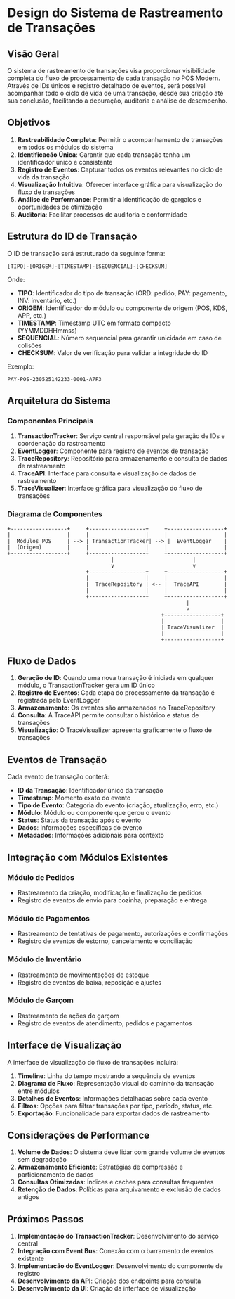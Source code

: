 # Design do Sistema de Rastreamento de Transações

## Visão Geral

O sistema de rastreamento de transações visa proporcionar visibilidade completa do fluxo de processamento de cada transação no POS Modern. Através de IDs únicos e registro detalhado de eventos, será possível acompanhar todo o ciclo de vida de uma transação, desde sua criação até sua conclusão, facilitando a depuração, auditoria e análise de desempenho.

## Objetivos

1. **Rastreabilidade Completa**: Permitir o acompanhamento de transações em todos os módulos do sistema
2. **Identificação Única**: Garantir que cada transação tenha um identificador único e consistente
3. **Registro de Eventos**: Capturar todos os eventos relevantes no ciclo de vida da transação
4. **Visualização Intuitiva**: Oferecer interface gráfica para visualização do fluxo de transações
5. **Análise de Performance**: Permitir a identificação de gargalos e oportunidades de otimização
6. **Auditoria**: Facilitar processos de auditoria e conformidade

## Estrutura do ID de Transação

O ID de transação será estruturado da seguinte forma:

```
[TIPO]-[ORIGEM]-[TIMESTAMP]-[SEQUENCIAL]-[CHECKSUM]
```

Onde:
- **TIPO**: Identificador do tipo de transação (ORD: pedido, PAY: pagamento, INV: inventário, etc.)
- **ORIGEM**: Identificador do módulo ou componente de origem (POS, KDS, APP, etc.)
- **TIMESTAMP**: Timestamp UTC em formato compacto (YYMMDDHHmmss)
- **SEQUENCIAL**: Número sequencial para garantir unicidade em caso de colisões
- **CHECKSUM**: Valor de verificação para validar a integridade do ID

Exemplo:
```
PAY-POS-230525142233-0001-A7F3
```

## Arquitetura do Sistema

### Componentes Principais

1. **TransactionTracker**: Serviço central responsável pela geração de IDs e coordenação do rastreamento
2. **EventLogger**: Componente para registro de eventos de transação
3. **TraceRepository**: Repositório para armazenamento e consulta de dados de rastreamento
4. **TraceAPI**: Interface para consulta e visualização de dados de rastreamento
5. **TraceVisualizer**: Interface gráfica para visualização do fluxo de transações

### Diagrama de Componentes

```
+------------------+     +------------------+     +------------------+
|                  |     |                  |     |                  |
|  Módulos POS     | --> | TransactionTracker| --> |  EventLogger    |
|  (Origem)        |     |                  |     |                  |
+------------------+     +------------------+     +------------------+
                                 |                         |
                                 v                         v
                         +------------------+     +------------------+
                         |                  |     |                  |
                         |  TraceRepository | <-- |  TraceAPI        |
                         |                  |     |                  |
                         +------------------+     +------------------+
                                                         |
                                                         v
                                                 +------------------+
                                                 |                  |
                                                 | TraceVisualizer  |
                                                 |                  |
                                                 +------------------+
```

## Fluxo de Dados

1. **Geração de ID**: Quando uma nova transação é iniciada em qualquer módulo, o TransactionTracker gera um ID único
2. **Registro de Eventos**: Cada etapa do processamento da transação é registrada pelo EventLogger
3. **Armazenamento**: Os eventos são armazenados no TraceRepository
4. **Consulta**: A TraceAPI permite consultar o histórico e status de transações
5. **Visualização**: O TraceVisualizer apresenta graficamente o fluxo de transações

## Eventos de Transação

Cada evento de transação conterá:

- **ID da Transação**: Identificador único da transação
- **Timestamp**: Momento exato do evento
- **Tipo de Evento**: Categoria do evento (criação, atualização, erro, etc.)
- **Módulo**: Módulo ou componente que gerou o evento
- **Status**: Status da transação após o evento
- **Dados**: Informações específicas do evento
- **Metadados**: Informações adicionais para contexto

## Integração com Módulos Existentes

### Módulo de Pedidos
- Rastreamento da criação, modificação e finalização de pedidos
- Registro de eventos de envio para cozinha, preparação e entrega

### Módulo de Pagamentos
- Rastreamento de tentativas de pagamento, autorizações e confirmações
- Registro de eventos de estorno, cancelamento e conciliação

### Módulo de Inventário
- Rastreamento de movimentações de estoque
- Registro de eventos de baixa, reposição e ajustes

### Módulo de Garçom
- Rastreamento de ações do garçom
- Registro de eventos de atendimento, pedidos e pagamentos

## Interface de Visualização

A interface de visualização do fluxo de transações incluirá:

1. **Timeline**: Linha do tempo mostrando a sequência de eventos
2. **Diagrama de Fluxo**: Representação visual do caminho da transação entre módulos
3. **Detalhes de Eventos**: Informações detalhadas sobre cada evento
4. **Filtros**: Opções para filtrar transações por tipo, período, status, etc.
5. **Exportação**: Funcionalidade para exportar dados de rastreamento

## Considerações de Performance

1. **Volume de Dados**: O sistema deve lidar com grande volume de eventos sem degradação
2. **Armazenamento Eficiente**: Estratégias de compressão e particionamento de dados
3. **Consultas Otimizadas**: Índices e caches para consultas frequentes
4. **Retenção de Dados**: Políticas para arquivamento e exclusão de dados antigos

## Próximos Passos

1. **Implementação do TransactionTracker**: Desenvolvimento do serviço central
2. **Integração com Event Bus**: Conexão com o barramento de eventos existente
3. **Implementação do EventLogger**: Desenvolvimento do componente de registro
4. **Desenvolvimento da API**: Criação dos endpoints para consulta
5. **Desenvolvimento da UI**: Criação da interface de visualização
